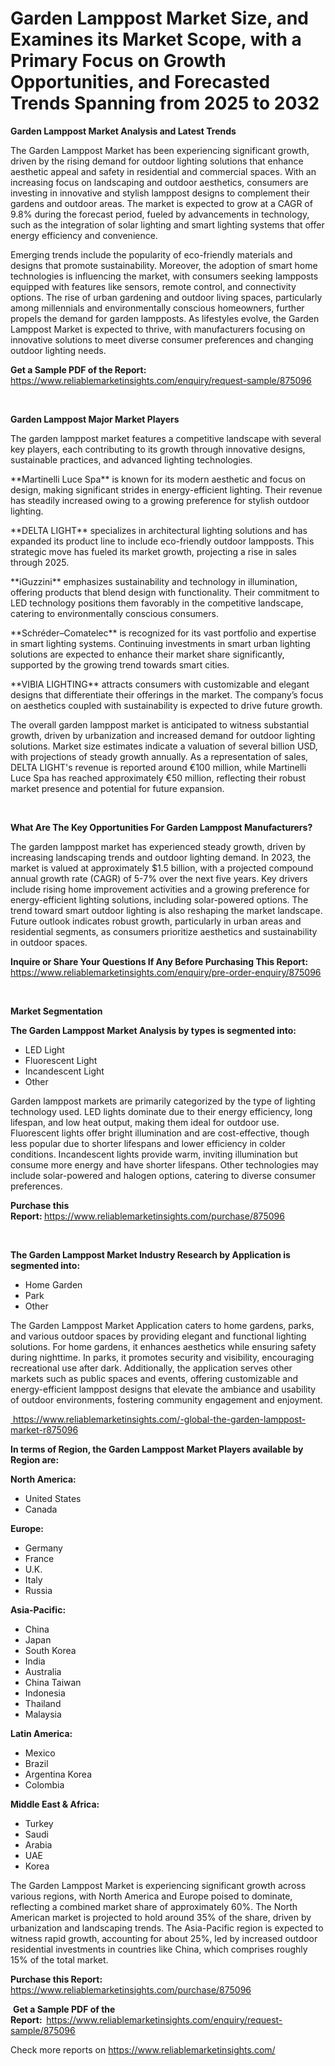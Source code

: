 <p><h1>Garden Lamppost Market Size, and Examines its Market Scope, with a Primary Focus on Growth Opportunities, and Forecasted Trends Spanning from 2025 to 2032</h1></p><p><strong>Garden Lamppost Market Analysis and Latest Trends</strong></p>
<p><p>The Garden Lamppost Market has been experiencing significant growth, driven by the rising demand for outdoor lighting solutions that enhance aesthetic appeal and safety in residential and commercial spaces. With an increasing focus on landscaping and outdoor aesthetics, consumers are investing in innovative and stylish lamppost designs to complement their gardens and outdoor areas. The market is expected to grow at a CAGR of 9.8% during the forecast period, fueled by advancements in technology, such as the integration of solar lighting and smart lighting systems that offer energy efficiency and convenience.</p><p>Emerging trends include the popularity of eco-friendly materials and designs that promote sustainability. Moreover, the adoption of smart home technologies is influencing the market, with consumers seeking lampposts equipped with features like sensors, remote control, and connectivity options. The rise of urban gardening and outdoor living spaces, particularly among millennials and environmentally conscious homeowners, further propels the demand for garden lampposts. As lifestyles evolve, the Garden Lamppost Market is expected to thrive, with manufacturers focusing on innovative solutions to meet diverse consumer preferences and changing outdoor lighting needs.</p></p>
<p><strong>Get a Sample PDF of the Report:&nbsp;</strong> <a href="https://www.reliablemarketinsights.com/enquiry/request-sample/875096?utm_campaign=3540&utm_medium=2&utm_source=Github&utm_content=ia&utm_term=21032025&utm_id=garden-lamppost">https://www.reliablemarketinsights.com/enquiry/request-sample/875096</a></p>
<p>&nbsp;</p>
<p><strong>Garden Lamppost Major Market Players</strong></p>
<p><p>The garden lamppost market features a competitive landscape with several key players, each contributing to its growth through innovative designs, sustainable practices, and advanced lighting technologies.</p><p>**Martinelli Luce Spa** is known for its modern aesthetic and focus on design, making significant strides in energy-efficient lighting. Their revenue has steadily increased owing to a growing preference for stylish outdoor lighting.</p><p>**DELTA LIGHT** specializes in architectural lighting solutions and has expanded its product line to include eco-friendly outdoor lampposts. This strategic move has fueled its market growth, projecting a rise in sales through 2025.</p><p>**iGuzzini** emphasizes sustainability and technology in illumination, offering products that blend design with functionality. Their commitment to LED technology positions them favorably in the competitive landscape, catering to environmentally conscious consumers.</p><p>**Schréder–Comatelec** is recognized for its vast portfolio and expertise in smart lighting systems. Continuing investments in smart urban lighting solutions are expected to enhance their market share significantly, supported by the growing trend towards smart cities.</p><p>**VIBIA LIGHTING** attracts consumers with customizable and elegant designs that differentiate their offerings in the market. The company’s focus on aesthetics coupled with sustainability is expected to drive future growth.</p><p>The overall garden lamppost market is anticipated to witness substantial growth, driven by urbanization and increased demand for outdoor lighting solutions. Market size estimates indicate a valuation of several billion USD, with projections of steady growth annually. As a representation of sales, DELTA LIGHT's revenue is reported around €100 million, while Martinelli Luce Spa has reached approximately €50 million, reflecting their robust market presence and potential for future expansion.</p></p>
<p>&nbsp;</p>
<p><strong>What Are The Key Opportunities For Garden Lamppost Manufacturers?</strong></p>
<p><p>The garden lamppost market has experienced steady growth, driven by increasing landscaping trends and outdoor lighting demand. In 2023, the market is valued at approximately $1.5 billion, with a projected compound annual growth rate (CAGR) of 5-7% over the next five years. Key drivers include rising home improvement activities and a growing preference for energy-efficient lighting solutions, including solar-powered options. The trend toward smart outdoor lighting is also reshaping the market landscape. Future outlook indicates robust growth, particularly in urban areas and residential segments, as consumers prioritize aesthetics and sustainability in outdoor spaces.</p></p>
<p><strong>Inquire or Share Your Questions If Any Before Purchasing This Report:</strong> <a href="https://www.reliablemarketinsights.com/enquiry/pre-order-enquiry/875096?utm_campaign=3540&utm_medium=2&utm_source=Github&utm_content=ia&utm_term=21032025&utm_id=garden-lamppost">https://www.reliablemarketinsights.com/enquiry/pre-order-enquiry/875096</a></p>
<p>&nbsp;</p>
<p><strong>Market Segmentation</strong></p>
<p><strong>The Garden Lamppost Market Analysis by types is segmented into:</strong></p>
<p><ul><li>LED Light</li><li>Fluorescent Light</li><li>Incandescent Light</li><li>Other</li></ul></p>
<p><p>Garden lamppost markets are primarily categorized by the type of lighting technology used. LED lights dominate due to their energy efficiency, long lifespan, and low heat output, making them ideal for outdoor use. Fluorescent lights offer bright illumination and are cost-effective, though less popular due to shorter lifespans and lower efficiency in colder conditions. Incandescent lights provide warm, inviting illumination but consume more energy and have shorter lifespans. Other technologies may include solar-powered and halogen options, catering to diverse consumer preferences.</p></p>
<p><strong>Purchase this Report:&nbsp;</strong><a href="https://www.reliablemarketinsights.com/purchase/875096?utm_campaign=3540&utm_medium=2&utm_source=Github&utm_content=ia&utm_term=21032025&utm_id=garden-lamppost">https://www.reliablemarketinsights.com/purchase/875096</a></p>
<p>&nbsp;</p>
<p><strong>The Garden Lamppost Market Industry Research by Application is segmented into:</strong></p>
<p><ul><li>Home Garden</li><li>Park</li><li>Other</li></ul></p>
<p><p>The Garden Lamppost Market Application caters to home gardens, parks, and various outdoor spaces by providing elegant and functional lighting solutions. For home gardens, it enhances aesthetics while ensuring safety during nighttime. In parks, it promotes security and visibility, encouraging recreational use after dark. Additionally, the application serves other markets such as public spaces and events, offering customizable and energy-efficient lamppost designs that elevate the ambiance and usability of outdoor environments, fostering community engagement and enjoyment.</p></p>
<p><a href="https://www.reliablemarketinsights.com/-global-the-garden-lamppost-market-r875096?utm_campaign=3540&utm_medium=2&utm_source=Github&utm_content=ia&utm_term=21032025&utm_id=garden-lamppost">&nbsp;https://www.reliablemarketinsights.com/-global-the-garden-lamppost-market-r875096</a></p>
<p><strong>In terms of Region, the Garden Lamppost Market Players available by Region are:</strong></p>
<p>
    <p> <strong> North America: </strong>
        <ul>
            <li>United States</li>
            <li>Canada</li>
        </ul>
        </p> 
    <p> <strong> Europe: </strong>
        <ul>
            <li>Germany</li>
            <li>France</li>
            <li>U.K.</li>
            <li>Italy</li>
            <li>Russia</li>
        </ul>
        </p> 
    <p> <strong> Asia-Pacific: </strong>
        <ul>
            <li>China</li>
            <li>Japan</li>
            <li>South Korea</li>
            <li>India</li>
            <li>Australia</li>
            <li>China Taiwan</li>
            <li>Indonesia</li>
            <li>Thailand</li>
            <li>Malaysia</li>
        </ul>
        </p> 
    <p> <strong> Latin America: </strong>
        <ul>
            <li>Mexico</li>
            <li>Brazil</li>
            <li>Argentina Korea</li>
            <li>Colombia</li>
        </ul>
        </p> 
    <p> <strong> Middle East & Africa: </strong>
        <ul>
            <li>Turkey</li>
            <li>Saudi</li>
            <li>Arabia</li>
            <li>UAE</li>
            <li>Korea</li>
        </ul>
    </p>
    </p>
<p><p>The Garden Lamppost Market is experiencing significant growth across various regions, with North America and Europe poised to dominate, reflecting a combined market share of approximately 60%. The North American market is projected to hold around 35% of the share, driven by urbanization and landscaping trends. The Asia-Pacific region is expected to witness rapid growth, accounting for about 25%, led by increased outdoor residential investments in countries like China, which comprises roughly 15% of the total market.</p></p>
<p><strong>Purchase this Report: </strong><a href="https://www.reliablemarketinsights.com/purchase/875096?utm_campaign=3540&utm_medium=2&utm_source=Github&utm_content=ia&utm_term=21032025&utm_id=garden-lamppost">https://www.reliablemarketinsights.com/purchase/875096</a></p>
<p>&nbsp;<strong>Get a Sample PDF of the Report:&nbsp;&nbsp;</strong><a href="https://www.reliablemarketinsights.com/enquiry/request-sample/875096?utm_campaign=3540&utm_medium=2&utm_source=Github&utm_content=ia&utm_term=21032025&utm_id=garden-lamppost">https://www.reliablemarketinsights.com/enquiry/request-sample/875096</a></p>
<p><strong></strong></p>
<p>Check more reports on <a href="https://www.reliablemarketinsights.com/?utm_campaign=3540&utm_medium=2&utm_source=Github&utm_content=ia&utm_term=21032025&utm_id=garden-lamppost">https://www.reliablemarketinsights.com/</a></p>